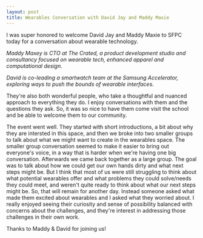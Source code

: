 ```yaml
---
layout: post
title: Wearables Conversation with David Jay and Maddy Maxie 
---
```


I was super honored to welcome David Jay and Maddy Maxie to SFPC today for a conversation about wearable technology. 

*Maddy Maxey is CTO at The Crated, a product development studio and consultancy focused on wearable tech, enhanced apparel and computational design.*

*David is co-leading a smartwatch team at the Samsung Accelerator, exploring ways to push the bounds of wearable interfaces.*

They're also both wonderful people, who take a thoughtful and nuanced approach to everything they do. I enjoy conversations with them and the questions they ask. So, it was so nice to have them come visit the school and be able to welcome them to our community.  

The event went well. They started with short introductions, a bit about why they are intersted in this space, and then we broke into two smaller groups to talk about what we might want to create in the wearables space. The smaller group conversation seemed to make it easier to bring out everyone's voice, in a way that is harder when we're having one big conversation.  Afterwards we came back together as a large group. The goal was to talk about how we could get our own hands dirty and what next steps might be. But I think that most of us were still struggling to think about what potential wearables offer and what problems they could solve/needs they could meet, and weren't quite ready to think about what our next steps might be. So, that will remain for another day. Instead someone asked what made them excited about wearables and I asked what they worried about. I really enjoyed seeing their curiosity and sense of possibility balanced with concerns about the challenges, and they're interest in addressing those challenges in their own work. 

Thanks to Maddy & David for joining us!



